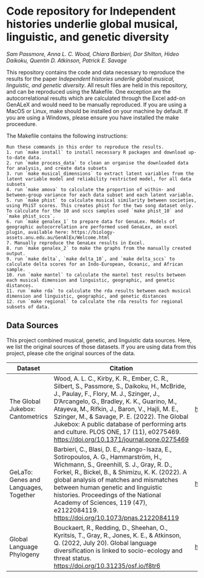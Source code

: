 # Code repository for Independent histories underlie global musical, linguistic, and genetic diversity
_Sam Passmore, Anna L. C. Wood, Chiara Barbieri, Dor Shilton, Hideo Daikoku, Quentin D. Atkinson, Patrick E. Savage_

This repository contains the code and data necessary to reproduce the results for the paper _Independent histories underlie global musical, linguistic, and genetic diversity_.
All result files are held in this repository, and can be reproduced using the Makefile. 
One exception are the autocorrelational results which are calculated through the Excel add-on GenALeX and would need to be manually reproduced. 
If you are using a MacOS or Linux, make should be installed on your machine by default. If you are using a Windows, please ensure you have installed the make proceedure. 

The Makefile contains the following instructions:
```
Run these commands in this order to reproduce the results. 
1. run `make install` to install necessary R packages and download up-to-date data.
2. run `make process_data` to clean an organise the downloaded data for analysis, and create data subsets
3. run `make musical_dimensions` to extract latent variables from the latent variable model and reliability restricted model, for all data subsets
4. run `make amova` to calculate the proportion of within- and between-group variance for each data subset and each latent variable. 
5. run `make phist` to calculate musical similarity between societies, using PhiST scores. This creates phist for the two song dataset only. To calculate for the 10 and sccs samples used `make phist_10` and `make phist_sccs`.
6. run `make genalex_1` to prepare data for GenaLex. Models of geographic autocorrelation are performed used GenaLex, an excel plugin, available here: https://biology-assets.anu.edu.au/GenAlEx/Welcome.html
7. Manually reproduce the GenaLex results in Excel. 
8. run `make genalex_2` to make the graphs from the manually created output. 
9. run `make delta`, `make delta_10`, and `make delta_sccs` to calculate delta scores for an Indo-European, Oceanic, and African sample. 
10. run `make mantel` to calculate the mantel test results between each musical dimension and linguistic, geographic, and genetic distances.
11. run `make rda` to calculate the rda results between each musical dimension and linguistic, geographic, and genetic distances
12. run `make regional` to calculate the rda results for regional subsets of data.
```
## Data Sources

This project combined musical, genetic, and linguistic data sources. Here, we list the original sources of those datasets. If you are using data from this project, please cite the original sources of the data. 

| Dataset                               | Citation                                                                                                                                                                                                                                                                                                                                                                                                                      | Data Location                                    |
|---------------------------------------|-------------------------------------------------------------------------------------------------------------------------------------------------------------------------------------------------------------------------------------------------------------------------------------------------------------------------------------------------------------------------------------------------------------------------------|--------------------------------------------------|
| The Global Jukebox: Cantometrics      | Wood, A. L. C., Kirby, K. R., Ember, C. R., Silbert, S., Passmore, S., Daikoku, H., McBride, J., Paulay, F., Flory, M. J., Szinger, J., D’Arcangelo, G., Bradley, K. K., Guarino, M., Atayeva, M., Rifkin, J., Baron, V., Hajli, M. E., Szinger, M., & Savage, P. E. (2022). The Global Jukebox: A public database of performing arts and culture.  PLOS ONE, 17 (11), e0275469. https://doi.org/10.1371/journal.pone.0275469 | https://github.com/theglobaljukebox/cantometrics |
| GeLaTo: Genes and Languages, Together | Barbieri, C., Blasi, D. E., Arango-Isaza, E., Sotiropoulos, A. G., Hammarström, H., Wichmann, S., Greenhill, S. J., Gray, R. D., Forkel, R., Bickel, B., & Shimizu, K. K. (2022). A global analysis of matches and mismatches between human genetic and linguistic histories.  Proceedings of the National Academy of Sciences, 119 (47), e2122084119. https://doi.org/10.1073/pnas.2122084119                                | https://github.com/gelato-org/gelato-data        |
| Global Language Phylogeny             | Bouckaert, R., Redding, D., Sheehan, O., Kyritsis, T., Gray, R., Jones, K. E., & Atkinson, Q. (2022, July 20). Global language diversification is linked to socio-ecology and threat status. https://doi.org/10.31235/osf.io/f8tr6                                                                                                                                                                                            | https://osf.io/yzxv9/                            |


